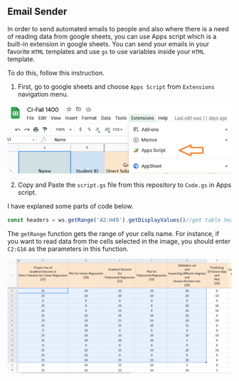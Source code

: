 ## Email Sender

In order to send automated emails to people and also where there is a need of reading data from google sheets, you can use Apps script which is a built-in extension in google sheets. You can send your emails in your favorite ```HTML``` templates and use ```gs``` to use variables inside your ```HTML``` template.

To do this, follow this instruction.

1. First, go to google sheets and choose ```Apps Script``` from ```Extensions``` navigation menu.

<img src='icons/apps_script.png'/>

2. Copy and Paste the ```script.gs``` file from this repository to ```Code.gs``` in Apps script.

I have explaned some parts of code below.

```js
const headers = ws.getRange('A2:H49').getDisplayValues()//get table headers name;
```
The ```getRange``` function gets the range of your cells name. For instance, if you want to read data from the cells selected in the image, you should enter ```C2:G16``` as the parameters in this function.

<img src='icons/range.png' />
